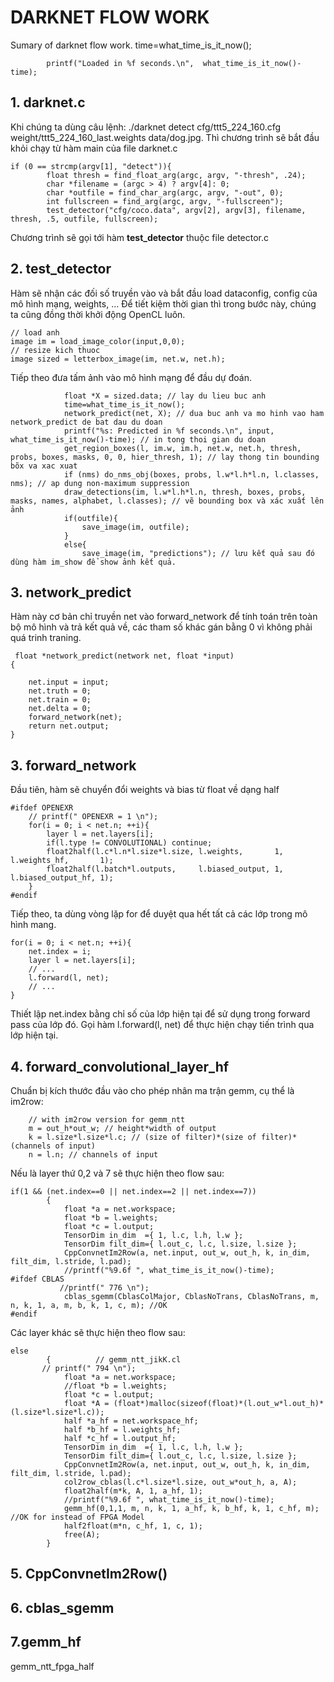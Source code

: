 # DARKNET FLOW WORK
Sumary of darknet flow work.
           time=what_time_is_it_now();
            
            printf("Loaded in %f seconds.\n",  what_time_is_it_now()-time);
## 1. darknet.c
Khi chúng ta dùng câu lệnh: ./darknet detect cfg/ttt5_224_160.cfg weight/ttt5_224_160_last.weights data/dog.jpg. Thì chương trình sẽ bắt đầu khỏi chạy từ hàm main của
file darknet.c

```
if (0 == strcmp(argv[1], "detect")){
        float thresh = find_float_arg(argc, argv, "-thresh", .24);
        char *filename = (argc > 4) ? argv[4]: 0;
        char *outfile = find_char_arg(argc, argv, "-out", 0);
        int fullscreen = find_arg(argc, argv, "-fullscreen");
        test_detector("cfg/coco.data", argv[2], argv[3], filename, thresh, .5, outfile, fullscreen);
```
Chương trình sẽ gọi tới hàm **test_detector** thuộc file detector.c
## 2. test_detector
Hàm sẽ nhận các đối số truyền vào và bắt đầu load dataconfig, config của mô hình mạng, weights, ... Để tiết kiệm thời gian thì trong bước này, chúng ta cũng đồng thời
khởi động OpenCL luôn.
```
// load anh 
image im = load_image_color(input,0,0);
// resize kich thuoc 
image sized = letterbox_image(im, net.w, net.h);
```
Tiếp theo đưa tấm ảnh vào mô hình mạng để đầu dự đoán.
```
            float *X = sized.data; // lay du lieu buc anh
            time=what_time_is_it_now();
            network_predict(net, X); // dua buc anh va mo hinh vao ham network_predict de bat dau du doan
            printf("%s: Predicted in %f seconds.\n", input, what_time_is_it_now()-time); // in tong thoi gian du doan 
            get_region_boxes(l, im.w, im.h, net.w, net.h, thresh, probs, boxes, masks, 0, 0, hier_thresh, 1); // lay thong tin bounding bõx va xac xuat
            if (nms) do_nms_obj(boxes, probs, l.w*l.h*l.n, l.classes, nms); // ap dung non-maximum suppression
            draw_detections(im, l.w*l.h*l.n, thresh, boxes, probs, masks, names, alphabet, l.classes); // vẽ bounding box và xác xuất lên ảnh
            if(outfile){
                save_image(im, outfile);
            }
            else{
                save_image(im, "predictions"); // lưu kết quả sau đó dùng hàm im_show để show ảnh kết quả.
```
## 3. network_predict 
Hàm này cơ bản chỉ truyền net vào forward_network để tính toán trên toàn bộ mô hình và trả kết quả về, các tham số khác gán bằng 0 vì không phải quá trinh traning.
```
 float *network_predict(network net, float *input)
{

    net.input = input;
    net.truth = 0;
    net.train = 0;
    net.delta = 0;
    forward_network(net);
    return net.output;
}
```
## 3. forward_network
Đầu tiên, hàm sẽ chuyển đổi weights và bias từ float về dạng half
```
#ifdef OPENEXR
    // printf(" OPENEXR = 1 \n");
    for(i = 0; i < net.n; ++i){
        layer l = net.layers[i];
        if(l.type != CONVOLUTIONAL) continue;
        float2half(l.c*l.n*l.size*l.size, l.weights,       1, l.weights_hf,       1);
        float2half(l.batch*l.outputs,     l.biased_output, 1, l.biased_output_hf, 1);
    }
#endif
```
Tiếp theo, ta dùng vòng lặp for để duyệt qua hết tất cả các lớp trong mô hình mang.
```
for(i = 0; i < net.n; ++i){
    net.index = i;
    layer l = net.layers[i];
    // ...
    l.forward(l, net);
    // ...
}

```
Thiết lập net.index bằng chỉ số của lớp hiện tại để sử dụng trong forward pass của lớp đó.
Gọi hàm l.forward(l, net) để thực hiện chạy tiến trình qua lớp hiện tại. 
## 4. forward_convolutional_layer_hf
Chuẩn bị kích thước đầu vào cho phép nhân ma trận gemm, cụ thể là im2row:
```
    // with im2row version for gemm_ntt
    m = out_h*out_w; // height*width of output
    k = l.size*l.size*l.c; // (size of filter)*(size of filter)*(channels of input)
    n = l.n; // channels of input

```
Nếu là layer thứ 0,2 và 7 sẽ thực hiện theo flow sau:
```
if(1 && (net.index==0 || net.index==2 || net.index==7))
        {
            float *a = net.workspace;
            float *b = l.weights;
            float *c = l.output;
            TensorDim in_dim  ={ 1, l.c, l.h, l.w };
            TensorDim filt_dim={ l.out_c, l.c, l.size, l.size };
            CppConvnetIm2Row(a, net.input, out_w, out_h, k, in_dim, filt_dim, l.stride, l.pad);
            //printf("%9.6f ", what_time_is_it_now()-time);
#ifdef CBLAS
           //printf(" 776 \n");
            cblas_sgemm(CblasColMajor, CblasNoTrans, CblasNoTrans, m, n, k, 1, a, m, b, k, 1, c, m); //OK
#endif

```
Các layer khác sẽ thực hiện theo flow sau:
```
else 
        {          // gemm_ntt_jikK.cl
       // printf(" 794 \n");
            float *a = net.workspace;
            //float *b = l.weights;
            float *c = l.output;
            float *A = (float*)malloc(sizeof(float)*(l.out_w*l.out_h)*(l.size*l.size*l.c));
            half *a_hf = net.workspace_hf;
            half *b_hf = l.weights_hf;
            half *c_hf = l.output_hf;
            TensorDim in_dim  ={ 1, l.c, l.h, l.w };
            TensorDim filt_dim={ l.out_c, l.c, l.size, l.size };
            CppConvnetIm2Row(a, net.input, out_w, out_h, k, in_dim, filt_dim, l.stride, l.pad);
            col2row_cblas(l.c*l.size*l.size, out_w*out_h, a, A);
            float2half(m*k, A, 1, a_hf, 1);
            //printf("%9.6f ", what_time_is_it_now()-time);
            gemm_hf(0,1,1, m, n, k, 1, a_hf, k, b_hf, k, 1, c_hf, m);     //OK for instead of FPGA Model
            half2float(m*n, c_hf, 1, c, 1);
            free(A);
        }

```
## 5. CppConvnetIm2Row() 

## 6. cblas_sgemm

## 7.gemm_hf
gemm_ntt_fpga_half



